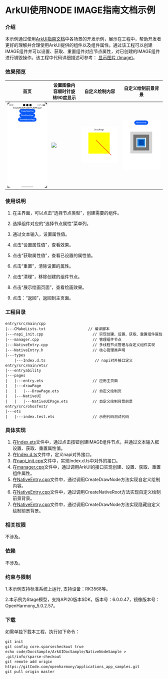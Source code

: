 # ArkUI使用NODE IMAGE指南文档示例

### 介绍

本示例通过使用[ArkUI指南文档](https://gitcode.com/openharmony/docs/tree/master/zh-cn/application-dev/ui)中各场景的开发示例，展示在工程中，帮助开发者更好的理解并合理使用ArkUI提供的组件以及组件属性。通过该工程可以创建IMAGE组件并可以设置、获取、重置组件对应节点属性，对已创建的IMAGE组件进行销毁操作。该工程中代码详细描述可参考：
[显示图片 (Image)](https://gitcode.com/openharmony/docs/blob/OpenHarmony-5.0.0-Release/zh-cn/application-dev/ui/arkts-graphics-display.md)。


### 效果预览

| 首页                                     | 设置图像内容顺时针旋转90度显示                   | 自定义绘制内容                       |自定义绘制前景背景|
|----------------------------------------|---------------------------------|-------------------------------|-------------------------------|
| ![](screenshots/NativeNode.png) |![](screenshots/device/result.png) | ![](screenshots/DrawPage.png) | ![](screenshots/NativeUI.png)

### 使用说明

1. 在主界面，可以点击“选择节点类型”，创建需要的组件。

2. 选择组件对应的“选择节点属性”菜单列。

3. 通过文本输入，设置属性值。

4. 点击“设置属性值”，查看效果。

5. 点击“获取属性值”，查看已设置的属性值。

6. 点击“重置”，清除设置的属性。

7. 点击“清理”，移除创建的组件节点。

8. 点击“展示绘画页面”，查看绘画效果。

9. 点击：“返回”，返回到主页面。

### 工程目录
```
entry/src/main/cpp
|---CMakeLists.txt                   // 编译脚本
|---napi_init.cpp                      // 实现创建、设置、获取、重置组件属性
|---manager.cpp                        // 管理组件节点
|---NativeEntry.cpp                    // 多线程节点管理与自定义组件实现
|---NativeEntry.h                      // 核心管理类声明
|---types
    |---Index.d.ts                      // napi对外接口定义
entry/src/main/ets/
|---entryability
|---pages
|   |---entry.ets                      // 应用主页面
|   |---drawPage         
|   |   |---DrawPage.ets               // 自定义绘制页
|   |---NativeUI         
|   |   |---NativeUIPage.ets           // 自定义绘制背景前景              
entry/src/ohosTest/
|---ets
|   |---index.test.ets                 // 示例代码测试代码
```

### 具体实现

1. 在[Index.ets](entry%2Fsrc%2Fmain%2Fets%2Fpages%2FIndex.ets)文件中，通过点击按钮创建IMAGE组件节点，并通过文本输入框设置、获取、重置属性值。
2. 在[Index.d.ts](entry%2Fsrc%2Fmain%2Fcpp%2Ftypes%2Flibentry%2FIndex.d.ts)文件中，定义napi对外接口。
3. 在[napi_init.cpp](entry%2Fsrc%2Fmain%2Fcpp%2Fnapi_init.cpp)文件中，实现Index.d.ts中对外的接口。
4. 在[manager.cpp](entry%2Fsrc%2Fmain%2Fcpp%2Fmanager.cpp)文件中，通过调用ArkUI的接口实现创建、设置、获取、重置组件属性。
5. 在[NativeEntry.cpp](entry%2Fsrc%2Fmain%2Fcpp%2FNativeEntry.cpp)文件中，通过调用CreateDrawNode方法实现自定义绘制内容。
5. 在[NativeEntry.cpp](entry%2Fsrc%2Fmain%2Fcpp%2FNativeEntry.cpp)文件中，通过调用CreateNativeRoot方法实现自定义绘制前景背景。
5. 在[NativeEntry.cpp](entry%2Fsrc%2Fmain%2Fcpp%2FNativeEntry.cpp)文件中，通过调用CreateDrawNode方法实现隐藏自定义绘制前景背景。

### 相关权限

不涉及。

### 依赖

不涉及。

### 约束与限制

1.本示例支持标准系统上运行, 支持设备：RK3568等。

2.本示例为Stage模型，支持API20版本SDK，版本号：6.0.0.47，镜像版本号：OpenHarmony_5.0.2.57。

### 下载

如需单独下载本工程，执行如下命令：

````
git init
git config core.sparsecheckout true
echo code/DocsSample/ArkUIDocSample/NativeNodeSample > .git/info/sparse-checkout
git remote add origin https://gitCode.com/openharmony/applications_app_samples.git
git pull origin master
````